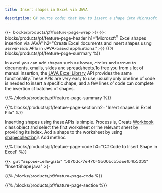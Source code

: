 ```yaml
---
title: Insert shapes in Excel via JAVA

description: C# source codes that how to insert a shape into Microsoft Excel files using JAVA Library. 
---
```


{{< blocks/products/pf/feature-page-wrap >}}
{{< blocks/products/pf/feature-page-header h1="Microsoft<sup>&reg;</sup> Excel shapes insertion via JAVA" h2="Create Excel documents and insert shapes using server-side APIs in JAVA-based applications." >}}
{{% blocks/products/pf/feature-page-summary %}}

In excel you can add shapes such as boxes, circles and arrows to documents, emails, slides and spreadsheets.To free you from a lot of manual insertion, the [JAVA Excel Library](https://releases.aspose.com/cells/java/) API provides the same functionality.These APIs are very easy to use, usually only one line of code is needed to insert a specific shape, and a few lines of code can complete the insertion of batches of shapes.

{{% /blocks/products/pf/feature-page-summary  %}}

{{% blocks/products/pf/feature-page-section  h2="Insert shapes in Excel File" %}}

Insertting shapes using these APIs is simple. Process is, Create [Workbook class](https://reference.aspose.com/cells/java/com.aspose.cells/workbook/) object and select the first worksheet or the relevant sheet by providing its index. Add a shape to the worksheet by using [shapecollection](https://reference.aspose.com/cells/java/com.aspose.cells/shapecollection/)’s Add method.

{{% blocks/products/pf/feature-page-code h3="C# Code to Insert Shape in Excel" %}}

{{< gist "aspose-cells-gists" "5876dc77e47649b66bdb5deefb4b5639" "InsertShape.java" >}}

{{% /blocks/products/pf/feature-page-code  %}}

{{% /blocks/products/pf/feature-page-section %}}
